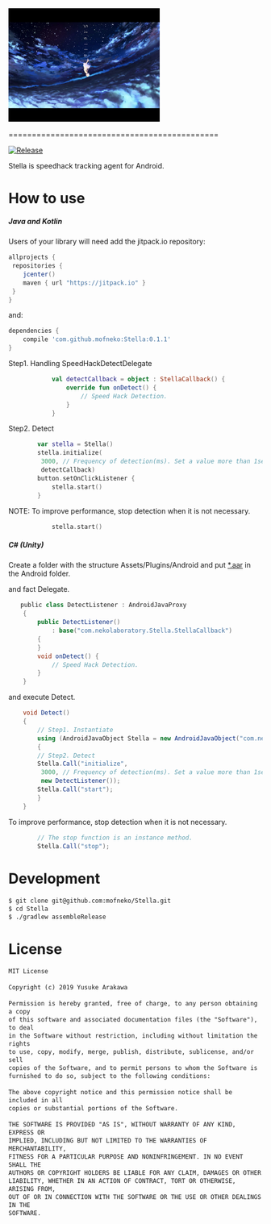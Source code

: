 <img src="./art/Stella.jpg" alt="Stella" style="width:300px;"/>

=============================================

[![Release](https://jitpack.io/v/mofneko/Stella.svg)](https://jitpack.io/#mofneko/Stella)

Stella is speedhack tracking agent for Android.

# How to use

##### Java and Kotlin

Users of your library will need add the jitpack.io repository:

```gradle
allprojects {
 repositories {
    jcenter()
    maven { url "https://jitpack.io" }
 }
}
```

and:

```gradle
dependencies {
    compile 'com.github.mofneko:Stella:0.1.1'
}
```

Step1. Handling SpeedHackDetectDelegate

```kotlin
            val detectCallback = object : StellaCallback() {
                override fun onDetect() {
                    // Speed Hack Detection.
                }
            }
```

Step2. Detect

```kotlin
        var stella = Stella()
        stella.initialize(
         3000, // Frequency of detection(ms). Set a value more than 1second.
         detectCallback)
        button.setOnClickListener {
            stella.start()
        }
```

NOTE: To improve performance, stop detection when it is not necessary.

```kotlin
            stella.start()
```

##### C# (Unity)
Create a folder with the structure Assets/Plugins/Android and put [*.aar](https://github.com/mofneko/Stella/blob/master/aar/) in the Android folder.

and fact Delegate.

```C# (Unity)
　　public class DetectListener : AndroidJavaProxy
    {
        public DetectListener()
            : base("com.nekolaboratory.Stella.StellaCallback")
        {
        }
        void onDetect() {
            // Speed Hack Detection.
        }
    }
```

and execute Detect.

```C# (Unity)
    void Detect()
    {
        // Step1. Instantiate
        using (AndroidJavaObject Stella = new AndroidJavaObject("com.nekolaboratory.Stella.Stella"))
        {
        // Step2. Detect
        Stella.Call("initialize",
         3000, // Frequency of detection(ms). Set a value more than 1second.
         new DetectListener());
        Stella.Call("start");
        }
    }
```

To improve performance, stop detection when it is not necessary.

```C# (Unity)
        // The stop function is an instance method.
        Stella.Call("stop");
```

# Development

```
$ git clone git@github.com:mofneko/Stella.git
$ cd Stella
$ ./gradlew assembleRelease
```

# License

```
MIT License

Copyright (c) 2019 Yusuke Arakawa

Permission is hereby granted, free of charge, to any person obtaining a copy
of this software and associated documentation files (the "Software"), to deal
in the Software without restriction, including without limitation the rights
to use, copy, modify, merge, publish, distribute, sublicense, and/or sell
copies of the Software, and to permit persons to whom the Software is
furnished to do so, subject to the following conditions:

The above copyright notice and this permission notice shall be included in all
copies or substantial portions of the Software.

THE SOFTWARE IS PROVIDED "AS IS", WITHOUT WARRANTY OF ANY KIND, EXPRESS OR
IMPLIED, INCLUDING BUT NOT LIMITED TO THE WARRANTIES OF MERCHANTABILITY,
FITNESS FOR A PARTICULAR PURPOSE AND NONINFRINGEMENT. IN NO EVENT SHALL THE
AUTHORS OR COPYRIGHT HOLDERS BE LIABLE FOR ANY CLAIM, DAMAGES OR OTHER
LIABILITY, WHETHER IN AN ACTION OF CONTRACT, TORT OR OTHERWISE, ARISING FROM,
OUT OF OR IN CONNECTION WITH THE SOFTWARE OR THE USE OR OTHER DEALINGS IN THE
SOFTWARE.
```
